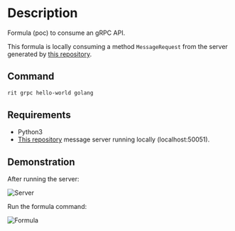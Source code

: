 # Description

Formula (poc) to consume an gRPC API.

This formula is locally consuming a method `MessageRequest` from the server generated by [this repository](https://github.com/GuillaumeFalourd/poc-grpc-python).

## Command

```bash
rit grpc hello-world golang
```

## Requirements

- Python3
- [This repository](https://github.com/GuillaumeFalourd/poc-grpc-python) message server running locally (localhost:50051).

## Demonstration

After running the server:

![Server](https://user-images.githubusercontent.com/22433243/128037062-33506c90-af5f-448c-bd0a-a4d7cabbde7e.png)

Run the formula command:

![Formula](https://user-images.githubusercontent.com/22433243/128037090-44fef5b9-9e0b-4228-ab21-df9c6854c157.png)
